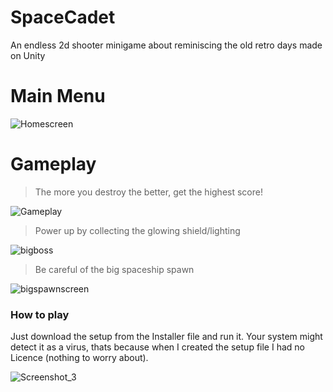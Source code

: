 # SpaceCadet
An endless 2d shooter minigame about reminiscing the old retro days made on Unity

# Main Menu
![Homescreen](https://github.com/Karavelisgeorge/SpaceCadet/assets/134286913/c863b55d-33ff-43ff-8eb5-5ee9a19bf8d8)

# Gameplay
> The more you destroy the better, get the highest score!

![Gameplay](https://github.com/Karavelisgeorge/SpaceCadet/assets/134286913/c86f4b44-87c2-43a9-a32a-38e4494279fa)

> Power up by collecting the glowing shield/lighting

![bigboss](https://github.com/Karavelisgeorge/SpaceCadet/assets/134286913/623d0f83-e9c4-41cc-ad7c-3d506e594f75)

> Be careful of the big spaceship spawn

![bigspawnscreen](https://github.com/Karavelisgeorge/SpaceCadet/assets/134286913/dcaa49a5-17c3-4e39-92d4-8b6fabbccad5)

### How to play
Just download the setup from the Installer file and run it.
Your system might detect it as a virus, thats because when I created the setup file I had no Licence (nothing to worry about).

![Screenshot_3](https://github.com/Karavelisgeorge/SpaceCadet/assets/134286913/c71b7456-4739-4b33-9237-8c813bece3ce)

